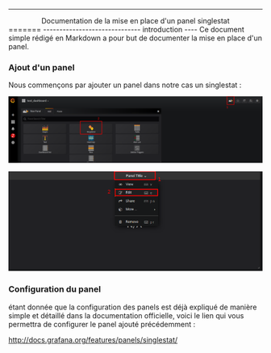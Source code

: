 --------------------------------------------------
<center>Documentation de la mise en place d'un panel singlestat</center>
=======
------------------------------
introduction
----
Ce document simple rédigé en Markdown a pour but de documenter la mise en place d'un panel.


### Ajout d'un panel
Nous commençons par ajouter un panel dans notre cas un singlestat :

![ajout d'un panel étape 1](/image/creation_panel_1.png)

![ajout d'un panel étape 2](/image/creation_panel_2.png)

### Configuration du panel

étant donnée que la configuration des panels est déjà expliqué de manière simple et détaillé dans la documentation officielle, voici le lien qui vous permettra de configurer le panel ajouté précédemment :

http://docs.grafana.org/features/panels/singlestat/
